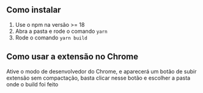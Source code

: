 ## Como instalar
1. Use o npm na versão >= 18
2. Abra a pasta e rode o comando `yarn`
3. Rode o comando `yarn build`

## Como usar a extensão no Chrome
Ative o modo de desenvolvedor do Chrome, e aparecerá um botão de subir extensão sem compactação, basta clicar nesse botão e escolher a pasta onde o build foi feito

